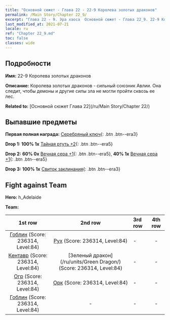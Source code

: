 ```yaml
---
title: "Основной сюжет - Глава 22 - 22-9 Королева золотых драконов"
permalink: /Main Story/Chapter 22_9/
excerpt: "Глава 22 - 9. Эра хаоса  Основной сюжет - Глава 22_9. 22-9 Королева золотых драконов"
last_modified_at: 2021-07-21
locale: ru
ref: "Chapter 22_9.md"
toc: false
classes: wide
---
```


## Подробности

 **Имя:** 22-9 Королева золотых драконов

 **Описание:** Королева золотых драконов - сильный союзник Авлии. Она следит, чтобы демоны и другие силы зла не могли пройти сквозь ее лес.

 **Related to:** [Основной сюжет Глава 22](/ru/Main Story/Chapter 22/)

## Выпавшие предметы

 **Первая полная награда:** [Серебряный ключ](/ItemsRU/con_693/){: .btn .btn--era3}

 **Drop 1:** **100% 1x** [Тайная ртуть +2](/ItemsRU/mat_77/){: .btn .btn--era5}

 **Drop 2:** **60% 0x** [Вечная сера +1](/ItemsRU/mat_71/){: .btn .btn--era5}, **40% 1x** [Вечная сера +1](/ItemsRU/mat_71/){: .btn .btn--era5}

 **Drop 3:** **100% 1x** [Свиток заклинания](/ItemsRU/con_694/){: .btn .btn--era3}


## Fight against Team
 **Hero:** h_Adelaide

 **Team:**


  | 1st row | 2nd row | 3rd row | 4th row |
  |:----:|:----:|:----|:----:|
  | [Гоблин](/ru/units/Goblin/) (Score: 236314, Level:84)  | [Рух](/ru/units/Roc/) (Score: 236314, Level:84)  | - | - |
  | [Кентавр](/ru/units/Centaur/) (Score: 236314, Level:84)  | [Зеленый дракон](/ru/units/Green Dragon/) (Score: 236314, Level:84)  | - | - |
  | [Огр](/ru/units/Ogre/) (Score: 236314, Level:84)  | [Орк](/ru/units/Orc/) (Score: 236314, Level:84)  | - | - |
  | [Гоблин](/ru/units/Goblin/) (Score: 236314, Level:84)  | - | - | - |


